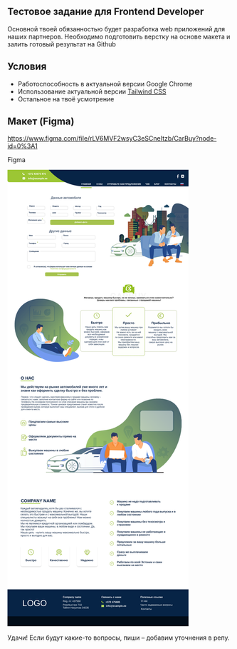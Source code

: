 Тестовое задание для Frontend Developer
---

Основной твоей обязанностью будет разработка web приложений для наших партнеров.
Необходимо подготовить верстку на основе макета и залить готовый результат на Github

## Условия

- Работоспособность в актуальной версии Google Chrome
- Использование актуальной версии [Tailwind CSS](https://tailwindcss.com/)
- Остальное на твоё усмотрение

## Макет (Figma)
https://www.figma.com/file/rLV6MVF2wsyC3eSCneItzb/CarBuy?node-id=0%3A1

Figma

![](demo.png?raw=true)

Удачи! Если будут какие-то вопросы, пиши – добавим уточнения в репу.
